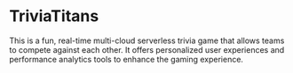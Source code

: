 # TriviaTitans

This is a fun, real-time multi-cloud serverless trivia game that allows teams to compete against each other. It offers personalized user experiences and performance analytics tools to enhance the gaming experience.
